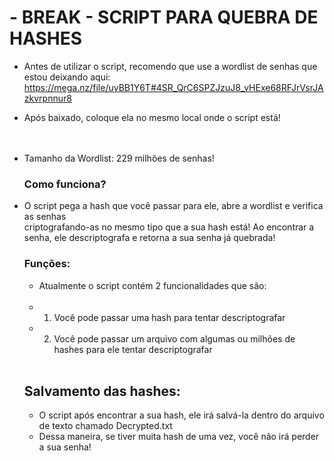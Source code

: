 <h1>
 - BREAK - SCRIPT PARA QUEBRA DE HASHES<br>
</h1>

- Antes de utilizar o script, recomendo que use a wordlist de senhas que estou deixando aqui:<br>
https://mega.nz/file/uyBB1Y6T#4SR_QrC6SPZJzuJ8_vHExe68RFJrVsrJAzkvrpnnur8 <br>
- Após baixado, coloque ela no mesmo local onde o script está!<br><br><br>

- Tamanho da Wordlist: 229 milhões de senhas!

  <h3>
  Como funciona?
  </h3>
- O script pega a hash que você passar para ele, abre a wordlist e verifica as senhas<br>
  criptografando-as no mesmo tipo que a sua hash está! Ao encontrar a senha, ele descriptografa
  e retorna a sua senha já quebrada!

  <h3>
  Funções:<br>
  </h3>

  - Atualmente o script contém 2 funcionalidades que são:<br><br>
  - 1) Você pode passar uma hash para tentar descriptografar<br>
  - 2) Você pode passar um arquivo com algumas ou milhões de hashes para ele tentar descriptografar<br><br>

  <h2>
  Salvamento das hashes:<br>
  </h2>

  - O script após encontrar a sua hash, ele irá salvá-la dentro do arquivo de texto chamado Decrypted.txt<br>
  - Dessa maneira, se tiver muita hash de uma vez, você não irá perder a sua senha!
